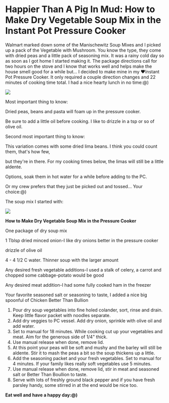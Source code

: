 # Happier Than A Pig In Mud: How to Make Dry Vegetable Soup Mix in the Instant Pot Pressure Cooker
Walmart marked down some of the Manischewitz Soup Mixes and I picked up a pack of the Vegetable with Mushroom. You know the type, they come with dried peas and a little pack of seasoning mix. It was a rainy cold day so as soon as I got home I started making it. The package directions call for two hours on the stove and I know that works well and helps make the house smell good for a while but... I decided to make mine in my ♥Instant Pot Pressure Cooker. It only required a couple direction changes and 22 minutes of cooking time total. I had a nice hearty lunch in no time:@)

[![](https://blogger.googleusercontent.com/img/b/R29vZ2xl/AVvXsEiKGnafcYEkqS0Na_uh8k4InDbRZAycTqzTTYsymRyue1Ak3xBV3cJqvHDs2F3C1Fmh7sLWoVOvMM_tLP5pDKXxxF3KjfcXzMvbJ114_Retg3cQFQvnSQuuJJnBGq0Kkb-KlHYTJN4KiV4/w632-h640/SAM_3620+%25282%2529.JPG)](https://blogger.googleusercontent.com/img/b/R29vZ2xl/AVvXsEiKGnafcYEkqS0Na_uh8k4InDbRZAycTqzTTYsymRyue1Ak3xBV3cJqvHDs2F3C1Fmh7sLWoVOvMM_tLP5pDKXxxF3KjfcXzMvbJ114_Retg3cQFQvnSQuuJJnBGq0Kkb-KlHYTJN4KiV4/s2677/SAM_3620+%25282%2529.JPG)

Most important thing to know: 

Dried peas, beans and pasta will foam up in the pressure cooker. 

Be sure to add a little oil before cooking. I like to drizzle in a tsp or so of olive oil. 

Second most important thing to know:

This variation comes with some dried lima beans. I think you could count them, that's how few, 

but they're in there. For my cooking times below, the limas will still be a little aldente. 

Options, soak them in hot water for a while before adding to the PC. 

Or my crew prefers that they just be picked out and tossed... Your choice:@)

The soup mix I started with:

[![](https://blogger.googleusercontent.com/img/b/R29vZ2xl/AVvXsEgu5Fb6P7mlF5YiGV-SRjHMU4_qDKzVIJPrgpPcvNMhQgQc4Nn6rlggkhOFNQ3lkM3Zo-BF0BN9FKkRdx8YpnvacoDHU0HopjnIyFDlzfLIC_z-kWYShnQjZkiaFXIH2LDul7frYaZmx4I/w640-h308/manischewitz+soup+mix+instant+pot+pressure+cooker+%25282%2529.jpg)](https://blogger.googleusercontent.com/img/b/R29vZ2xl/AVvXsEgu5Fb6P7mlF5YiGV-SRjHMU4_qDKzVIJPrgpPcvNMhQgQc4Nn6rlggkhOFNQ3lkM3Zo-BF0BN9FKkRdx8YpnvacoDHU0HopjnIyFDlzfLIC_z-kWYShnQjZkiaFXIH2LDul7frYaZmx4I/s587/manischewitz+soup+mix+instant+pot+pressure+cooker+%25282%2529.jpg)

**How to Make Dry Vegetable Soup Mix in the Pressure Cooker**

One package of dry soup mix

1 Tblsp dried minced onion-I like dry onions better in the pressure cooker

drizzle of olive oil

4 - 4 1/2 C water. Thinner soup with the larger amount

Any desired fresh vegetable additions-I used a stalk of celery, a carrot and chopped some cabbage-potato would be good

Any desired meat addition-I had some fully cooked ham in the freezer

Your favorite seasoned salt or seasoning to taste, I added a nice big spoonful of Chicken Better Than Bullion

1.  Pour dry soup vegetables into fine holed colander, sort, rinse and drain. Keep little flavor packet with noodles separate.
2.  Add dry veggies to PC vessel. Add dry onion, sprinkle with olive oil and add water.
3.  Set to manual for 18 minutes. While cooking cut up your vegetables and meat. Aim for the generous side of 1/4" thick.
4.  Use manual release when done, remove lid.
5.  At this point your peas will be soft and mushy and the barley will still be aldente. Stir it to mash the peas a bit so the soup thickens up a little.
6.  Add the seasoning packet and your fresh vegetables. Set to manual for 4 minutes. If your family likes really soft vegetables use 5 minutes.
7.  Use manual release when done, remove lid, stir in meat and seasoned salt or Better Than Boullion to taste.
8.  Serve with lots of freshly ground black pepper and if you have fresh parsley handy, some stirred in at the end would be nice too. 

**Eat well and have a happy day:@)**
